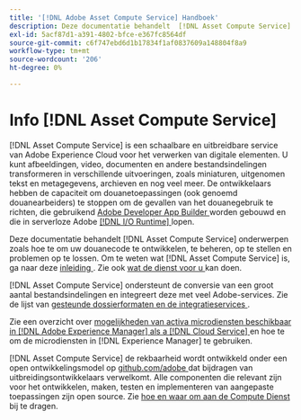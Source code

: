 ```yaml
---
title: '[!DNL Adobe Asset Compute Service] Handboek'
description: Deze documentatie behandelt  [!DNL Asset Compute Service]  taken zoals inleiding, hoe te om te ontwikkelen, te beheren, op te stellen en uw douanecode problemen op te lossen.
exl-id: 5acf87d1-a391-4802-bfce-e367fc8564df
source-git-commit: c6f747ebd6d1b17834f1af0837609a148804f8a9
workflow-type: tm+mt
source-wordcount: '206'
ht-degree: 0%

---
```


# Info [!DNL Asset Compute Service]

[!DNL Asset Compute Service] is een schaalbare en uitbreidbare service van Adobe Experience Cloud voor het verwerken van digitale elementen. U kunt afbeeldingen, video, documenten en andere bestandsindelingen transformeren in verschillende uitvoeringen, zoals miniaturen, uitgenomen tekst en metagegevens, archieven en nog veel meer. De ontwikkelaars hebben de capaciteit om douanetoepassingen (ook genoemd douanearbeiders) te stoppen om de gevallen van het douanegebruik te richten, die gebruikend [ Adobe Developer App Builder ](https://developer.adobe.com/app-builder/docs/overview) worden gebouwd en die in serverloze Adobe [[!DNL I/O Runtime] ](https://developer.adobe.com/runtime/) lopen.

Deze documentatie behandelt [!DNL Asset Compute Service] onderwerpen zoals hoe te om uw douanecode te ontwikkelen, te beheren, op te stellen en problemen op te lossen. Om te weten wat [!DNL Asset Compute Service] is, ga naar deze [ inleiding ](introduction.md). Zie ook [ wat de dienst voor u ](introduction.md#possible-use-cases-benefits) kan doen.

[!DNL Asset Compute Service] ondersteunt de conversie van een groot aantal bestandsindelingen en integreert deze met veel Adobe-services. Zie de lijst van [ gesteunde dossierformaten en de integratieservices ](https://experienceleague.adobe.com/en/docs/experience-manager-cloud-service/content/assets/file-format-support).

Zie een overzicht over [ mogelijkheden van activa microdiensten beschikbaar in  [!DNL Adobe Experience Manager]  als a  [!DNL Cloud Service] ](https://experienceleague.adobe.com/en/docs/experience-manager-cloud-service/content/assets/asset-microservices-overview) en hoe te om de microdiensten in [!DNL Experience Manager] te gebruiken.

[!DNL Asset Compute Service] de rekbaarheid wordt ontwikkeld onder een open ontwikkelingsmodel op [ github.com/adobe ](https://github.com/adobe) dat bijdragen van uitbreidingsontwikkelaars verwelkomt. Alle componenten die relevant zijn voor het ontwikkelen, maken, testen en implementeren van aangepaste toepassingen zijn open source. Zie [ hoe en waar om aan de Compute Dienst ](contribute-to-compute-service.md) bij te dragen.

<!--
Possible to record the below info here in this landing page to centralize the miscellaneous info about Asset Compute Service?
 List of dependencies and requirements SDK, CLI, Devtools, etc.? Or may be a link to the prerequisites.
 Introduction video when Tech Marketing team shares one.
-->
